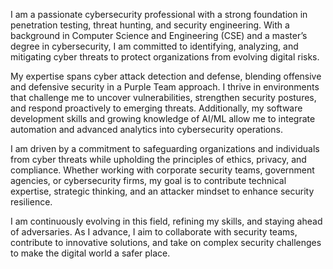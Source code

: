 I am a passionate cybersecurity professional with a strong foundation in penetration testing, threat hunting, and security engineering. With a background in Computer Science and Engineering (CSE) and a master’s degree in cybersecurity, I am committed to identifying, analyzing, and mitigating cyber threats to protect organizations from evolving digital risks.

My expertise spans cyber attack detection and defense, blending offensive and defensive security in a Purple Team approach. I thrive in environments that challenge me to uncover vulnerabilities, strengthen security postures, and respond proactively to emerging threats. Additionally, my software development skills and growing knowledge of AI/ML allow me to integrate automation and advanced analytics into cybersecurity operations.

I am driven by a commitment to safeguarding organizations and individuals from cyber threats while upholding the principles of ethics, privacy, and compliance. Whether working with corporate security teams, government agencies, or cybersecurity firms, my goal is to contribute technical expertise, strategic thinking, and an attacker mindset to enhance security resilience.

I am continuously evolving in this field, refining my skills, and staying ahead of adversaries. As I advance, I aim to collaborate with security teams, contribute to innovative solutions, and take on complex security challenges to make the digital world a safer place.
